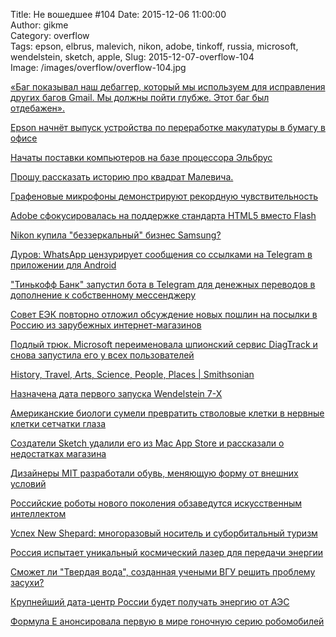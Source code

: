 Title: Не вошедшее #104
Date: 2015-12-06 11:00:00  
Author: gikme  
Category: overflow  
Tags: epson, elbrus, malevich, nikon, adobe, tinkoff, russia, microsoft, wendelstein, sketch, apple,
Slug: 2015-12-07-overflow-104  
Image: /images/overflow/overflow-104.jpg


[«Баг показывал наш дебаггер, который мы используем для исправления других багов Gmail. Мы должны пойти глубже. Этот баг был отдебажен».](https://talk.gik.me/posts/hP8FpLFurn75thYLp/bag-pokazyval-nash-debagger-kotoryj-my-ispolzuem-dlya)

[Epson начнёт выпуск устройства по переработке макулатуры в бумагу в офисе](https://talk.gik.me/posts/ZpmXYG4X3rJLLpfQm/epson-nachnyot-vypusk-ustrojstva-po-pererabotke-makulatury-v)

[Начаты поставки компьютеров на базе процессора Эльбрус](https://talk.gik.me/posts/jbDYTaG4dYFFYLkAc/nachaty-postavki-kompyuterov-na-baze-processora-elbrus)

[Прошу рассказать историю про квадрат Малевича.](https://talk.gik.me/posts/DzGaPpo548eJgKwfg/proshu-rasskazat-istoriyu-pro-kvadrat-malevicha)

[Графеновые микрофоны демонстрируют рекордную чувствительность](https://talk.gik.me/posts/4DamSNk3yr5nHsaA6/grafenovye-mikrofony-demonstriruyut-rekordnuyu)

[Adobe сфокусировалась на поддержке стандарта HTML5 вместо Flash](https://talk.gik.me/posts/LdwzsmZjxZpcDALTw/adobe-sfokusirovalas-na-podderzhke-standarta-html5-vmesto)

[Nikon купила "беззеркальный" бизнес Samsung?](https://talk.gik.me/posts/kR6vQ3K3jCYiED24a/nikon-kupila-bezzerkalnyj-biznes-samsung)

[Дуров: WhatsApp цензурирует сообщения со ссылками на Telegram в приложении для Android](https://talk.gik.me/posts/KTYPsyJMhYukrMgg6/durov-whatsapp-cenzuriruet-soobsheniya-so-ssylkami-na)

["Тинькофф Банк" запустил бота в Telegram для денежных переводов в дополнение к собственному мессенджеру](https://talk.gik.me/posts/XtSdRyciesKPPi2pn/tinkoff-bank-zapustil-bota-v-telegram-dlya-denezhnyh)

[Совет ЕЭК повторно отложил обсуждение новых пошлин на посылки в Россию из зарубежных интернет-магазинов](https://talk.gik.me/posts/6B4CX4JoxsvNmjzfs/sovet-eek-povtorno-otlozhil-obsuzhdenie-novyh-poshln-na)

[Подлый трюк. Microsoft переименовала шпионский сервис DiagTrack и снова запустила его у всех пользователей](https://talk.gik.me/posts/gwkQCsRqFKva5kQ9Y/podlyj-tryuk-microsoft-pereimenovala-shpionskij-servis)

[History, Travel, Arts, Science, People, Places | Smithsonian](https://talk.gik.me/posts/ZePcP4ugMwQY3KCjC/history-travel-arts-science-people-places-or-smithsonian)

[Назначена дата первого запуска Wendelstein 7-X](https://talk.gik.me/posts/GqFtH83GoZ846soko/naznachena-data-pervogo-zapuska-wendelstein-7-x)

[Американские биологи сумели превратить стволовые клетки в нервные клетки сетчатки глаза](https://talk.gik.me/posts/RPZcWAFA7A3B2ERg7/amerikanskie-biologi-sumeli-prevratit-stvolovye-kletki-v)

[Создатели Sketch удалили его из Mac App Store и рассказали о недостатках магазина](https://talk.gik.me/posts/uLPs3ED3p2Nx5wcSG/sozdateli-sketch-udalili-ego-iz-mac-app-store-i-rasskazali-o)

[Дизайнеры MIT разработали обувь, меняющую форму от внешних условий](https://talk.gik.me/posts/W5qKG7Mn8ZofytMLb/dizajnery-mit-razrabotali-obuv-menyayushuyu-formu-ot)

[Российские роботы нового поколения обзаведутся искусственным интеллектом](https://talk.gik.me/posts/HxoLz5Pqqb7XnfWvq/rossijskie-roboty-novogo-pokoleniya-obzavedutsya)

[Успех New Shepard: многоразовый носитель и суборбитальный туризм](https://talk.gik.me/posts/nA5SnXYfaE5H3XH4S/uspeh-new-shepard-mnogorazovyj-nositel-i-suborbitalnyj)

[Россия испытает уникальный космический лазер для передачи энергии](https://talk.gik.me/posts/qsJcNc32ZADeN3MGM/rossiya-ispytaet-unikalnyj-kosmicheskij-lazer-dlya-peredachi)

[Сможет ли "Твердая вода", созданная учеными ВГУ решить проблему засухи?](https://talk.gik.me/posts/nRH9whwKc9KgFbstf/smozhet-li-tverdaya-voda-sozdannaya-uchenymi-vgu-reshit)

[Крупнейший дата-центр России будет получать энергию от АЭС](https://talk.gik.me/posts/4bN6HqDcjdFcpa7Wh/krupnejshij-data-centr-rossii-budet-poluchat-energiyu-ot-aes)

[Формула Е анонсировала первую в мире гоночную серию робомобилей](https://talk.gik.me/posts/2pb66G65hRz9eTsSD/formula-e-anonsirovala-pervuyu-v-mire-gonochnuyu-seriyu)
